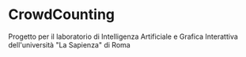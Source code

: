 # CrowdCounting
Progetto per il laboratorio di Intelligenza Artificiale e Grafica Interattiva dell'università "La Sapienza" di Roma

